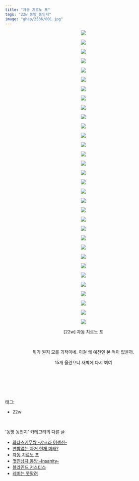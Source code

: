 ```yaml
---
title: "자동 치르노 포"
tags: "22w 동방_동인지"
image: "ghap/2536/001.jpg"
---
```

<div class="article">
<p style="text-align: center; clear: none; float: none;"><img src="{{ site.nasurl }}/ghap/2536/001.jpg"/></p>
<p style="text-align: center; clear: none; float: none;"><img src="{{ site.nasurl }}/ghap/2536/002.jpg"/></p>
<p style="text-align: center; clear: none; float: none;"><img src="{{ site.nasurl }}/ghap/2536/003.jpg"/></p>
<p style="text-align: center; clear: none; float: none;"><img src="{{ site.nasurl }}/ghap/2536/004.jpg"/></p>
<p style="text-align: center; clear: none; float: none;"><img src="{{ site.nasurl }}/ghap/2536/005.jpg"/></p>
<p style="text-align: center; clear: none; float: none;"><img src="{{ site.nasurl }}/ghap/2536/006.jpg"/></p>
<p style="text-align: center; clear: none; float: none;"><img src="{{ site.nasurl }}/ghap/2536/007.jpg"/></p>
<p style="text-align: center; clear: none; float: none;"><img src="{{ site.nasurl }}/ghap/2536/008.jpg"/></p>
<p style="text-align: center; clear: none; float: none;"><img src="{{ site.nasurl }}/ghap/2536/009.jpg"/></p>
<p style="text-align: center; clear: none; float: none;"><img src="{{ site.nasurl }}/ghap/2536/010.jpg"/></p>
<p style="text-align: center; clear: none; float: none;"><img src="{{ site.nasurl }}/ghap/2536/011.jpg"/></p>
<p style="text-align: center; clear: none; float: none;"><img src="{{ site.nasurl }}/ghap/2536/012.jpg"/></p>
<p style="text-align: center; clear: none; float: none;"><img src="{{ site.nasurl }}/ghap/2536/013.jpg"/></p>
<p style="text-align: center; clear: none; float: none;"><img src="{{ site.nasurl }}/ghap/2536/014.jpg"/></p>
<p style="text-align: center; clear: none; float: none;"><img src="{{ site.nasurl }}/ghap/2536/015.jpg"/></p>
<p style="text-align: center; clear: none; float: none;"><img src="{{ site.nasurl }}/ghap/2536/016.jpg"/></p>
<p style="text-align: center; clear: none; float: none;"><img src="{{ site.nasurl }}/ghap/2536/017.jpg"/></p>
<p style="text-align: center; clear: none; float: none;"><img src="{{ site.nasurl }}/ghap/2536/018.jpg"/></p>
<p style="text-align: center; clear: none; float: none;"><img src="{{ site.nasurl }}/ghap/2536/019.jpg"/></p>
<p style="text-align: center; clear: none; float: none;"><img src="{{ site.nasurl }}/ghap/2536/020.jpg"/></p>
<p style="text-align: center; clear: none; float: none;"><img src="{{ site.nasurl }}/ghap/2536/021.jpg"/></p>
<p style="text-align: center; clear: none; float: none;"><img src="{{ site.nasurl }}/ghap/2536/022.jpg"/></p>
<p style="text-align: center; clear: none; float: none;"><img src="{{ site.nasurl }}/ghap/2536/023.jpg"/></p>
<p style="text-align: center; clear: none; float: none;"><img src="{{ site.nasurl }}/ghap/2536/024.jpg"/></p>
<p style="text-align: center; clear: none; float: none;"><img src="{{ site.nasurl }}/ghap/2536/025.jpg"/></p>
<p style="text-align: center; clear: none; float: none;"><img src="{{ site.nasurl }}/ghap/2536/026.jpg"/></p>
<p style="text-align: center; clear: none; float: none;"><img src="{{ site.nasurl }}/ghap/2536/027.jpg"/></p>
<p style="text-align: center; clear: none; float: none;"><img src="{{ site.nasurl }}/ghap/2536/028.jpg"/></p>
<p style="text-align: center; clear: none; float: none;"><img src="{{ site.nasurl }}/ghap/2536/029.jpg"/></p>
<p style="text-align: center; clear: none; float: none;"><img src="{{ site.nasurl }}/ghap/2536/030.jpg"/></p>
<p style="text-align: center; clear: none; float: none;"><img src="{{ site.nasurl }}/ghap/2536/031.jpg"/></p>
<p style="text-align: center; clear: none; float: none;"><img src="{{ site.nasurl }}/ghap/2536/032.jpg"/></p>
<p style="text-align: center; clear: none; float: none;">[22w] 자동 치르노 포</p>
<p style="text-align: center; clear: none; float: none;"><br/></p>
<p style="text-align: center; clear: none; float: none;">뭐가 뭔지 모를 괴작이네. 이걸 왜 예전엔 본 적이 없을까.</p>
<p style="text-align: center; clear: none; float: none;">15개 올렸으니 새벽에 다시 뵈여</p>
<p style="text-align: center; clear: none; float: none;"><br/></p>
<p><br/></p>
</div><br/>
<div class="tagTrail">
<p>태그: </p>
<ul>
<li>22w</li>
</ul>
</div><br/>
<div class="another">
<p>'동방 동인지' 카테고리의 다른 글</p>
<ul>
<li><a href="/2016-10-11-ghap_2540">와타츠키무쌍 -샤크라 어센션-</a></li>
<li><a href="/2016-10-11-ghap_2539">변함없는 과거 현재 미래?</a></li>
<li><a href="/2016-10-10-ghap_2536">자동 치르노 포</a></li>
<li><a href="/2016-10-10-ghap_2535">멋진남자 동방 -Insanity-</a></li>
<li><a href="/2016-10-10-ghap_2533">블라인드 저스티스</a></li>
<li><a href="/2016-10-10-ghap_2532">레미는 못말려</a></li>
</ul>
</div><br/>
<div class="cb_module cb_fluid">
<div class="cb_wrt cb_profile">
</div><!-- commentList close -->
</div><br/>
